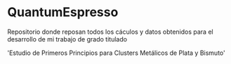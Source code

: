 # QuantumEspresso

Repositorio donde reposan todos los cáculos y datos obtenidos para el desarrollo de mi trabajo de grado titulado

'Estudio de Primeros Principios para Clusters Metálicos de Plata y Bismuto'

